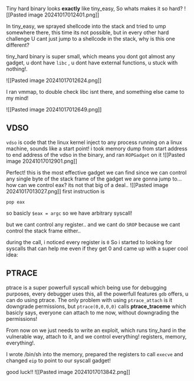 Tiny hard binary looks **exactly** like tiny_easy, So whats makes it so hard?
![[Pasted image 20241017012401.png]]

In tiny_easy, we sprayed shellcode into the stack and tried to ump somewhere there, this time its not possible, but in every other hard challenge U cant just jump to a shellcode in the stack, why is this one different?

tiny_hard binary is super small, which means you dont got almost any gadget, u dont have `libc` , u dont have external functions, u stuck with nothing!.

![[Pasted image 20241017012624.png]]

I ran vmmap, to double check libc isnt there, and something else came to my mind!

![[Pasted image 20241017012649.png]]

## VDSO

`vdso` is code that the linux kernel inject to any process running on a linux machine, sounds like a start point!
i took memory dump from start address to end address of the vdso in the binary, and ran `ROPGadget` on it
![[Pasted image 20241017012901.png]]

Perfect! this is the most effective gadget we can find since we can control any single byte of the stack frame of the gadget we are gonna jump to...
how can we control eax? its not that big of a deal..
![[Pasted image 20241017013027.png]]
first instruction is 
```assembly
pop eax
```

so basicly `$eax = argc`
so we have arbitrary syscall!

but we cant control any register.. and we cant do `SROP` because we cant control the stack frame either..

during the call, i noticed every register is `0`
So i started to looking for syscalls that can help me even if they get 0 and came up with a super cool idea:

## PTRACE

ptrace is a super powerfull syscall which being use for debugging purposes, every debugger uses this, all the powerfull features `gdb` offers, u can do using ptrace.
The only problem with using `ptrace_attach` is it downgrade permissions, but `ptrace(0,0,0,0)` calls **ptrace_traceme**
which basicly says, everyone can attach to me now, without downgrading the permissions!

From now on we just needs to write an exploit, which runs tiny_hard in the vulnerable way, attach to it, and we control everything!
registers, memory, everything!.

I wrote /bin/sh into the memory, prepared the registers to call `execve` and changed `eip` to point to our syscall gadget!

good luck!!
![[Pasted image 20241017013842.png]]